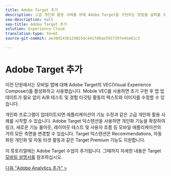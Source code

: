 ```yaml
---
title: Adobe Target 추가
description: 고급 개인화 활용 사례를 위해 Adobe Target을 구현하는 방법을 살펴볼 수 있습니다. 이 단원은 모바일 iOS Swift 애플리케이션에서 Experience Cloud 구현 자습서의 일부입니다.
seo-description: null
seo-title: Adobe Target 추가
solution: Experience Cloud
translation-type: tm+mt
source-git-commit: ae30d1436129825dc441fd0ae5937397e4da01c3

---
```



# Adobe Target 추가

이전 단원에서는 모바일 앱에 대해 Adobe Target의 VEC(Visual Experience Composer)를 활성화하고 사용했습니다. Mobile VEC를 사용하면 초기 구현 후 앱 업데이트가 필요 없이 A/B 테스트 및 경험 타깃팅 활동의 텍스트와 이미지를 수정할 수 있습니다.

개인화 프로그램이 업데이트되면 애플리케이션의 기능 수정과 같은 고급 개인화 활용 사례를 시작할 수 있습니다. Adobe Target 익스텐션을 사용하면 개인화 기능을 확장하여 링크, 새로운 기능 롤아웃, 레이아웃 테스트 및 사용자 흐름 등 모바일 애플리케이션의 거의 모든 측면을 변경할 수 있습니다. Target 익스텐션은 Recommendations, 자동화된 개인화 및 자동 타겟 활동과 같은 Target Premium 기능도 지원합니다.

이 튜토리얼에는 Adobe Target 수업이 추가됩니다. 그때까지 자세한 내용은 Target [모바일 설명서를](https://aep-sdks.gitbook.io/docs/using-mobile-extensions/adobe-target) 참조하십시오.

[다음 "Adobe Analytics 추가" &gt;](analytics.md)